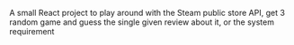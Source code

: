 A small React project to play around with the Steam public store API, get 3 random game and guess the single given review about it, or the system requirement

